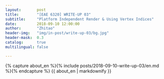 ```yaml
---
layout:       post
title:        "[EAE 6320] WRITE-UP 03"
subtitle:     "Platform Independent Render & Using Vertex Indices"
date:         2018-09-10 12:00:00
author:       "Zhitao"
header-img:   "img/in-post/write-up-03/bg.jpg"
header-mask:  0.3
catalog:      true
multilingual: false

---
```


<!-- Chinese Version -->
<!-- <div class="zh post-container">
    {% capture about_zh %}{% include posts/2018-08-29-write-up-01/zh.md %}{% endcapture %}
    {{ about_zh | markdownify }}
</div> -->

<!-- English Version -->
<div class="en post-container">
    {% capture about_en %}{% include posts/2018-09-10-write-up-03/en.md %}{% endcapture %}
    {{ about_en | markdownify }}
</div>
